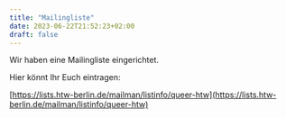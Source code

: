```yaml
---
title: "Mailingliste"
date: 2023-06-22T21:52:23+02:00
draft: false
---
```


Wir haben eine Mailingliste eingerichtet.
<!--more--> Hier könnt Ihr Euch eintragen:

[https://lists.htw-berlin.de/mailman/listinfo/queer-htw](https://lists.htw-berlin.de/mailman/listinfo/queer-htw)

